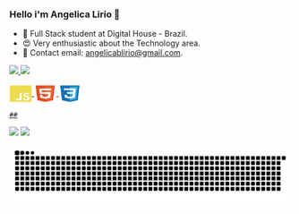 ### Hello i'm Angelica Lirio 👋

- 🌱 Full Stack student at Digital House - Brazil.
- 😍 Very enthusiastic about the Technology area.
- 📧 Contact email: angelicablirio@gmail.com.

 <div>
  <a href="https://github.com/angelicablirio">
  <img height="150em" src="https://github-readme-stats.vercel.app/api?username=angelicablirio&show_icons=true&theme=dracula&include_all_commits=true&count_private=true"/>
  <img height="150em" src="https://github-readme-stats.vercel.app/api/top-langs/?username=angelicablirio&layout=compact&langs_count=7&theme=dracula"/>
</div>
  
<div style="display: inline_block"><br>
  <img align="center" alt="Ange-Js" height="30" width="40" src="https://raw.githubusercontent.com/devicons/devicon/master/icons/javascript/javascript-plain.svg">
  <img align="center" alt="Ange-HTML" height="30" width="40" src="https://raw.githubusercontent.com/devicons/devicon/master/icons/html5/html5-original.svg">
  <img align="center" alt="Ange-CSS" height="30" width="40" src="https://raw.githubusercontent.com/devicons/devicon/master/icons/css3/css3-original.svg">
</div>
  
    ##
 
<div> 
  <a href="https://instagram.com/angebarbieri" target="_blank"><img src="https://img.shields.io/badge/-Instagram-%23E4405F?style=for-the-badge&logo=instagram&logoColor=white" target="_blank"></a>
  <a href="https://www.linkedin.com/in/angelica-barbieri-l%C3%ADrio/" target="_blank"><img src="https://img.shields.io/badge/-LinkedIn-%230077B5?style=for-the-badge&logo=linkedin&logoColor=white" target="_blank"></a> 
 
  ![Snake animation](https://github.com/angelicablirio/angelicablirio/blob/output/github-contribution-grid-snake.svg)
 
</div>

